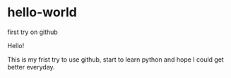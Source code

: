 # hello-world
first try on github

Hello!

This is my frist try to use github, start to learn python and hope I could get better everyday.


